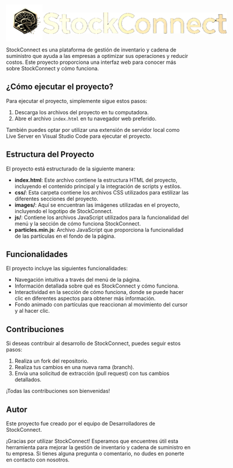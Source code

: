 <div style="display: flex; align-items: center;">
  <img src="./StockConnect/images/icons/M-LOGO.png" width=100/>
   <img src="./StockConnect/images/icons/StockConnect.png" width=600/ center>

</div>

StockConnect es una plataforma de gestión de inventario y cadena de suministro que ayuda a las empresas a optimizar sus operaciones y reducir costos. Este proyecto proporciona una interfaz web para conocer más sobre StockConnect y cómo funciona.

## ¿Cómo ejecutar el proyecto?

Para ejecutar el proyecto, simplemente sigue estos pasos:

1. Descarga los archivos del proyecto en tu computadora.
2. Abre el archivo `index.html` en tu navegador web preferido.

También puedes optar por utilizar una extensión de servidor local como Live Server en Visual Studio Code para ejecutar el proyecto.

## Estructura del Proyecto

El proyecto está estructurado de la siguiente manera:

- **index.html**: Este archivo contiene la estructura HTML del proyecto, incluyendo el contenido principal y la integración de scripts y estilos.
- **css/**: Esta carpeta contiene los archivos CSS utilizados para estilizar las diferentes secciones del proyecto.
- **images/**: Aquí se encuentran las imágenes utilizadas en el proyecto, incluyendo el logotipo de StockConnect.
- **js/**: Contiene los archivos JavaScript utilizados para la funcionalidad del menú y la sección de cómo funciona StockConnect.
- **particles.min.js**: Archivo JavaScript que proporciona la funcionalidad de las partículas en el fondo de la página.

## Funcionalidades

El proyecto incluye las siguientes funcionalidades:

- Navegación intuitiva a través del menú de la página.
- Información detallada sobre qué es StockConnect y cómo funciona.
- Interactividad en la sección de cómo funciona, donde se puede hacer clic en diferentes aspectos para obtener más información.
- Fondo animado con partículas que reaccionan al movimiento del cursor y al hacer clic.

## Contribuciones

Si deseas contribuir al desarrollo de StockConnect, puedes seguir estos pasos:

1. Realiza un fork del repositorio.
2. Realiza tus cambios en una nueva rama (branch).
3. Envía una solicitud de extracción (pull request) con tus cambios detallados.

¡Todas las contribuciones son bienvenidas!

## Autor

Este proyecto fue creado por el equipo de Desarrolladores de StockConnect.

¡Gracias por utilizar StockConnect! Esperamos que encuentres útil esta herramienta para mejorar la gestión de inventario y cadena de suministro en tu empresa. Si tienes alguna pregunta o comentario, no dudes en ponerte en contacto con nosotros.
